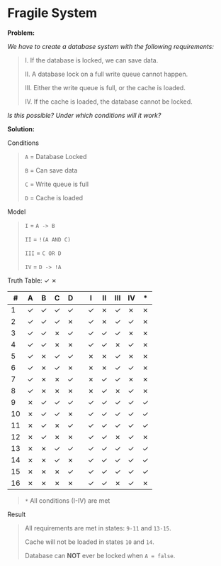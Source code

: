 # Fragile System

**Problem:**

_We have to create a database system with the following requirements:_

> I. If the database is locked, we can save data.
>
> II. A database lock on a full write queue cannot happen.
>
> III. Either the write queue is full, or the cache is loaded.
>
> IV. If the cache is loaded, the database cannot be locked.

_Is this possible? Under which conditions will it work?_

**Solution:**

Conditions

> `A` = Database Locked
>
> `B` = Can save data
>
> `C` = Write queue is full
>
> `D` = Cache is loaded

Model

> `I` = `A -> B`
>
> `II` = `!(A AND C)`
>
> `III` = `C OR D`
>
> `IV` = `D -> !A`

Truth Table: ✓ ✗

| #| A | B | C | D | | I | II | III | IV | * |
|--|---|---|---|---|-|---|----|-----|----|---|
| 1| ✓ | ✓ | ✓ | ✓ | | ✓ | ✗  | ✓   | ✗  | ✗ |
| 2| ✓ | ✓ | ✓ | ✗ | | ✓ | ✗  | ✓   | ✓  | ✗ |
| 3| ✓ | ✓ | ✗ | ✓ | | ✓ | ✓  | ✓   | ✗  | ✗ |
| 4| ✓ | ✓ | ✗ | ✗ | | ✓ | ✓  | ✗   | ✓  | ✗ |
| 5| ✓ | ✗ | ✓ | ✓ | | ✗ | ✗  | ✓   | ✗  | ✗ |
| 6| ✓ | ✗ | ✓ | ✗ | | ✗ | ✗  | ✓   | ✓  | ✗ |
| 7| ✓ | ✗ | ✗ | ✓ | | ✗ | ✓  | ✓   | ✗  | ✗ |
| 8| ✓ | ✗ | ✗ | ✗ | | ✗ | ✓  | ✗   | ✓  | ✗ |
| 9| ✗ | ✓ | ✓ | ✓ | | ✓ | ✓  | ✓   | ✓  | ✓ |
|10| ✗ | ✓ | ✓ | ✗ | | ✓ | ✓  | ✓   | ✓  | ✓ |
|11| ✗ | ✓ | ✗ | ✓ | | ✓ | ✓  | ✓   | ✓  | ✓ |
|12| ✗ | ✓ | ✗ | ✗ | | ✓ | ✓  | ✗   | ✓  | ✗ |
|13| ✗ | ✗ | ✓ | ✓ | | ✓ | ✓  | ✓   | ✓  | ✓ |
|14| ✗ | ✗ | ✓ | ✗ | | ✓ | ✓  | ✓   | ✓  | ✓ |
|15| ✗ | ✗ | ✗ | ✓ | | ✓ | ✓  | ✓   | ✓  | ✓ |
|16| ✗ | ✗ | ✗ | ✗ | | ✓ | ✓  | ✗   | ✓  | ✗ |

> `*` All conditions (I-IV) are met

Result

> All requirements are met in states: `9-11` and `13-15`.
>
> Cache will not be loaded in states `10` and `14`.
>
> Database can **NOT** ever be locked when `A = false`.
